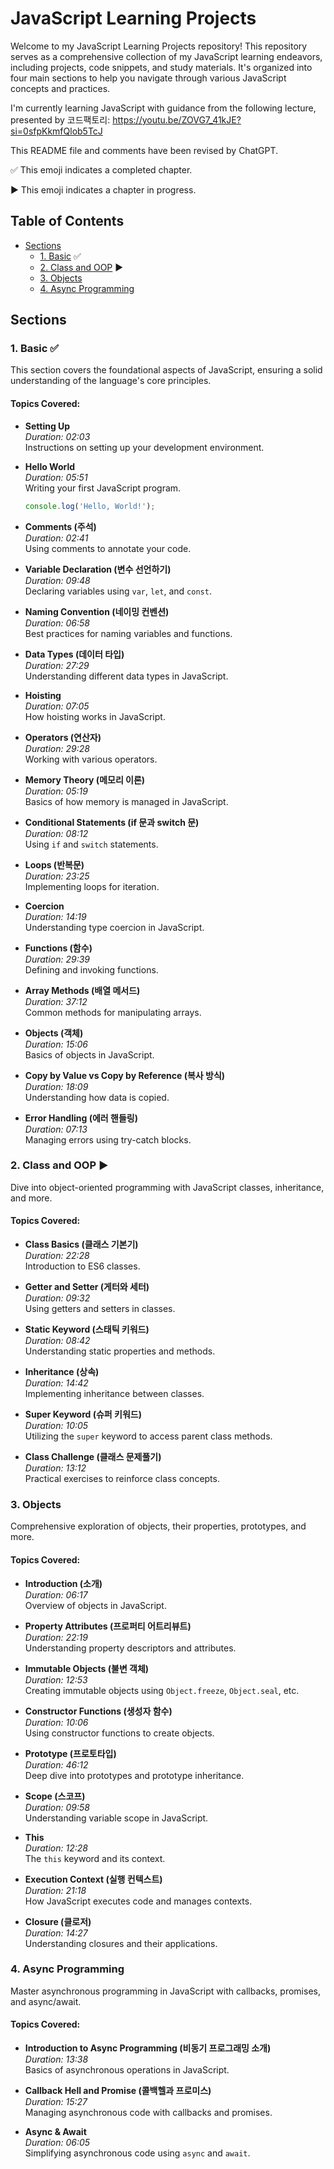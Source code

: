 # JavaScript Learning Projects

Welcome to my JavaScript Learning Projects repository! This repository serves as a comprehensive collection of my JavaScript learning endeavors, including projects, code snippets, and study materials. It's organized into four main sections to help you navigate through various JavaScript concepts and practices.

I'm currently learning JavaScript with guidance from the following lecture, presented by 코드팩토리: https://youtu.be/ZOVG7_41kJE?si=0sfpKkmfQlob5TcJ

This README file and comments have been revised by ChatGPT.

✅ This emoji indicates a completed chapter.

▶️ This emoji indicates a chapter in progress.

## Table of Contents

- [Sections](#sections)
  - [1. Basic](Basic) ✅
  - [2. Class and OOP](Class%20and%20OOP) ▶️
  - [3. Objects](3-objects)
  - [4. Async Programming](4-async-programming)

## Sections

### 1. Basic ✅

This section covers the foundational aspects of JavaScript, ensuring a solid understanding of the language's core principles.

#### Topics Covered:
- **Setting Up**  
  *Duration: 02:03*  
  Instructions on setting up your development environment.

- **Hello World**  
  *Duration: 05:51*  
  Writing your first JavaScript program.  
  ```javascript
  console.log('Hello, World!');
  ```

- **Comments (주석)**  
  *Duration: 02:41*  
  Using comments to annotate your code.

- **Variable Declaration (변수 선언하기)**  
  *Duration: 09:48*  
  Declaring variables using `var`, `let`, and `const`.

- **Naming Convention (네이밍 컨벤션)**  
  *Duration: 06:58*  
  Best practices for naming variables and functions.

- **Data Types (데이터 타입)**  
  *Duration: 27:29*  
  Understanding different data types in JavaScript.

- **Hoisting**  
  *Duration: 07:05*  
  How hoisting works in JavaScript.

- **Operators (연산자)**  
  *Duration: 29:28*  
  Working with various operators.

- **Memory Theory (메모리 이론)**  
  *Duration: 05:19*  
  Basics of how memory is managed in JavaScript.

- **Conditional Statements (if 문과 switch 문)**  
  *Duration: 08:12*  
  Using `if` and `switch` statements.

- **Loops (반복문)**  
  *Duration: 23:25*  
  Implementing loops for iteration.

- **Coercion**  
  *Duration: 14:19*  
  Understanding type coercion in JavaScript.

- **Functions (함수)**  
  *Duration: 29:39*  
  Defining and invoking functions.

- **Array Methods (배열 메서드)**  
  *Duration: 37:12*  
  Common methods for manipulating arrays.

- **Objects (객체)**  
  *Duration: 15:06*  
  Basics of objects in JavaScript.

- **Copy by Value vs Copy by Reference (복사 방식)**  
  *Duration: 18:09*  
  Understanding how data is copied.

- **Error Handling (에러 핸들링)**  
  *Duration: 07:13*  
  Managing errors using try-catch blocks.

### 2. Class and OOP ▶️

Dive into object-oriented programming with JavaScript classes, inheritance, and more.

#### Topics Covered:
- **Class Basics (클래스 기본기)**  
  *Duration: 22:28*  
  Introduction to ES6 classes.

- **Getter and Setter (게터와 세터)**  
  *Duration: 09:32*  
  Using getters and setters in classes.

- **Static Keyword (스태틱 키워드)**  
  *Duration: 08:42*  
  Understanding static properties and methods.

- **Inheritance (상속)**  
  *Duration: 14:42*  
  Implementing inheritance between classes.

- **Super Keyword (슈퍼 키워드)**  
  *Duration: 10:05*  
  Utilizing the `super` keyword to access parent class methods.

- **Class Challenge (클래스 문제풀기)**  
  *Duration: 13:12*  
  Practical exercises to reinforce class concepts.

### 3. Objects

Comprehensive exploration of objects, their properties, prototypes, and more.

#### Topics Covered:
- **Introduction (소개)**  
  *Duration: 06:17*  
  Overview of objects in JavaScript.

- **Property Attributes (프로퍼티 어트리뷰트)**  
  *Duration: 22:19*  
  Understanding property descriptors and attributes.

- **Immutable Objects (불변 객체)**  
  *Duration: 12:53*  
  Creating immutable objects using `Object.freeze`, `Object.seal`, etc.

- **Constructor Functions (생성자 함수)**  
  *Duration: 10:06*  
  Using constructor functions to create objects.

- **Prototype (프로토타입)**  
  *Duration: 46:12*  
  Deep dive into prototypes and prototype inheritance.

- **Scope (스코프)**  
  *Duration: 09:58*  
  Understanding variable scope in JavaScript.

- **This**  
  *Duration: 12:28*  
  The `this` keyword and its context.

- **Execution Context (실행 컨텍스트)**  
  *Duration: 21:18*  
  How JavaScript executes code and manages contexts.

- **Closure (클로저)**  
  *Duration: 14:27*  
  Understanding closures and their applications.

### 4. Async Programming

Master asynchronous programming in JavaScript with callbacks, promises, and async/await.

#### Topics Covered:
- **Introduction to Async Programming (비동기 프로그래밍 소개)**  
  *Duration: 13:38*  
  Basics of asynchronous operations in JavaScript.

- **Callback Hell and Promise (콜백헬과 프로미스)**  
  *Duration: 15:27*  
  Managing asynchronous code with callbacks and promises.

- **Async & Await**  
  *Duration: 06:05*  
  Simplifying asynchronous code using `async` and `await`.
